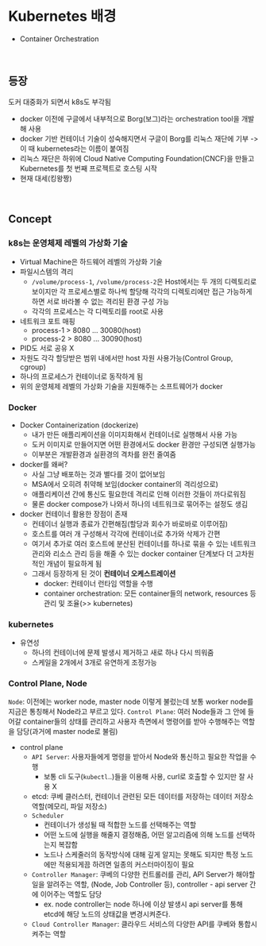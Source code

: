# Kubernetes 배경

- Container Orchestration

<br>

## 등장

도커 대중화가 되면서 k8s도 부각됨

- docker 이전에 구글에서 내부적으로 Borg(보그)라는 orchestration tool을 개발해 사용
- docker 기반 컨테이너 기술이 성숙해지면서 구글이 Borg를 리눅스 재단에 기부 -> 이 때 kubernetes라는 이름이 붙여짐
- 리눅스 재단은 하위에 Cloud Native Computing Foundation(CNCF)을 만들고 Kubernetes를 첫 번째 프로젝트로 호스팅 시작
- 현재 대세(킹왕짱)

<br>

## Concept

### k8s는 운영체제 레벨의 가상화 기술
- Virtual Machine은 하드웨어 레벨의 가상화 기술
- 파일시스템의 격리
  - `/volume/process-1`, `/volume/process-2`은 Host에서는 두 개의 디렉토리로 보이지만 각 프로세스별로 하나씩 할당해 각각의 디렉토리에만 접근 가능하게 하면 서로 바라볼 수 없는 격리된 환경 구성 가능
  - 각각의 프로세스는 각 디렉토리를 root로 사용
- 네트워크 포트 매핑
  - process-1 > 8080 ... 30080(host)
  - process-2 > 8080 ... 30090(host)
- PID도 서로 공유 X
- 자원도 각각 할당받은 범위 내에서만 host 자원 사용가능(Control Group, cgroup)
- 하나의 프로세스가 컨테이너로 동작하게 됨
- 위의 운영체제 레벨의 가상화 기술을 지원해주는 소프트웨어가 docker

### Docker

- Docker Containerization (dockerize)  
  - 내가 만든 애플리케이션을 이미지화해서 컨테이너로 실행해서 사용 가능
  - 도커 이미지로 만들어지면 어떤 환경에서도 docker 환경만 구성되면 실행가능
  - 이부분은 개발환경과 실환경의 격차를 완전 줄여줌
- docker를 왜써?
  - 사실 그냥 배포하는 것과 별다를 것이 없어보임
  - MSA에서 오히려 취약해 보임(docker container의 격리성으로)
  - 애플리케이션 간에 통신도 필요한데 격리로 인해 이러한 것들이 까다로워짐
  - 물론 docker compose가 나와서 하나의 네트워크로 묶어주는 설정도 생김
- docker 컨테이너 활용한 장점이 존재
  - 컨테이너 실행과 종료가 간편해짐(할당과 회수가 바로바로 이루어짐)
  - 호스트를 여러 개 구성해서 각각에 컨테이너로 추가와 삭제가 간편
  - 여기서 추가로 여러 호스트에 분산된 컨테이너를 하나로 묶을 수 있는 네트워크 관리와 리소스 관리 등을 해줄 수 있는 docker container 단계보다 더 고차원적인 개념이 필요하게 됨
  - 그래서 등장하게 된 것이 **컨테이너 오케스트레이션**
    - docker: 컨테이너 런타임 역할을 수행
    - container orchestration: 모든 container들의 network, resources 등 관리 및 조율(>> kubernetes)

### kubernetes

- 유연성
  - 하나의 컨테이너에 문제 발생시 제거하고 새로 하나 다시 띄워줌
  - 스케일을 2개에서 3개로 유연하게 조정가능

### Control Plane, Node

`Node`: 이전에는 worker node, master node 이렇게 불렀는데 보통 worker node를 지금은 통칭해서 Node라고 부르고 있다.
`Control Plane`: 여러 Node들과 그 안에 들어갈 container들의 상태를 관리하고 사용자 측면에서 명령어를 받아 수행해주는 역할을 담당(과거에 master node로 불림)

- control plane
  - `API Server`: 사용자들에게 명령을 받아서 Node와 통신하고 필요한 작업을 수행
    - 보통 cli 도구(`kubectl`..)들을 이용해 사용, curl로 호출할 수 있지만 잘 사용 X
  - etcd: 쿠베 클러스터, 컨테이너 관련된 모든 데이터를 저장하는 데이터 저장소 역할(메모리, 파일 저장소)
  - `Scheduler`
    - 컨테이너가 생성될 때 적합한 노드를 선택해주는 역할
    - 어떤 노드에 실행을 해줄지 결정해줌, 어떤 알고리즘에 의해 노드를 선택하는지 복잡함
    - 노드나 스케줄러의 동작방식에 대해 깊게 알지는 못해도 되지만 특정 노드에만 적용되게끔 하려면 일종의 커스터마이징이 필요
  - `Controller Manager`: 쿠베의 다양한 컨트롤러를 관리, API Server가 해야할 일을 알려주는 역할, (Node, Job Controller 등), controller - api server 간에 이어주는 역할도 담당
    - ex. node controller는 node 하나에 이상 발생시 api server를 통해 etcd에 해당 노드의 상태값을 변경시켜준다.
  - `Cloud Controller Manager`: 클라우드 서비스의 다양한 API를 쿠베와 통합시켜주는 역할